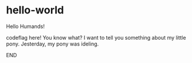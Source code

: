 # hello-world

Hello Humands!

codeflag here! You know what? I want to tell you something about my little pony.
Jesterday, my pony was ideling.

END
